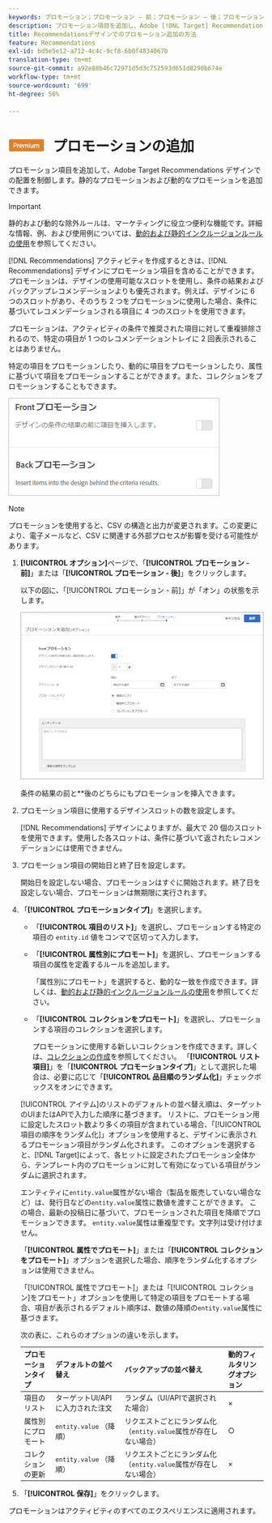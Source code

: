 ```yaml
---
keywords: プロモーション；プロモーション — 前；プロモーション — 後；プロモーション — 後；プロモーション — タイプ；アイテムのリスト；属性別プロモーション；コレクションのプロモーション
description: プロモーション項目を追加し、Adobe [!DNL Target] Recommendationsデザイン内の配置を制御する方法を説明します。 静的なプロモーションおよび動的なプロモーションを追加できます。
title: Recommendationsデザインでのプロモーション追加の方法
feature: Recommendations
exl-id: bd5e5e12-a712-4c4c-9cf8-6b0f4834067b
translation-type: tm+mt
source-git-commit: a92e88b46c72971d5d3c752593d651d8290b674e
workflow-type: tm+mt
source-wordcount: '699'
ht-degree: 56%

---
```


# ![PREMIUM](/help/assets/premium.png) プロモーションの追加

プロモーション項目を追加して、Adobe Target Recommendations デザインでの配置を制御します。静的なプロモーションおよび動的なプロモーションを追加できます。

>[!IMPORTANT]
>
>静的および動的な除外ルールは、マーケティングに役立つ便利な機能です。詳細な情報、例、および使用例については、[動的および静的インクルージョンルールの使用](/help/c-recommendations/c-algorithms/use-dynamic-and-static-inclusion-rules.md#concept_4CB5C0FA705D4E449BD0B37B3D987F9F)を参照してください。

[!DNL Recommendations] アクティビティを作成するときは、[!DNL Recommendations] デザインにプロモーション項目を含めることができます。プロモーションは、デザインの使用可能なスロットを使用し、条件の結果およびバックアップレコメンデーションよりも優先されます。例えば、デザインに 6 つのスロットがあり、そのうち 2 つをプロモーションに使用した場合、条件に基づいてレコメンデーションされる項目に 4 つのスロットを使用できます。

プロモーションは、アクティビティの条件で推奨された項目に対して重複排除されるので、特定の項目が 1 つのレコメンデーショントレイに 2 回表示されることはありません。

特定の項目をプロモーションしたり、動的に項目をプロモーションしたり、属性に基づいて項目をプロモーションすることができます。また、コレクションをプロモーションすることもできます。

![](assets/add_promotion_toggles.png)

>[!NOTE]
>
>プロモーションを使用すると、CSV の構造と出力が変更されます。この変更により、電子メールなど、CSV に関連する外部プロセスが影響を受ける可能性があります。

1. **[!UICONTROL オプション]**&#x200B;ページで、「**[!UICONTROL プロモーション - 前]**」または「**[!UICONTROL プロモーション - 後]**」をクリックします。

   以下の図に、「[!UICONTROL プロモーション - 前]」が「オン」の状態を示します。

   ![「プロモーション - 前」オプションを追加](/help/c-recommendations/t-create-recs-activity/assets/add_promotion_front.png)

   条件の結果の前と&#x200B;**&#x200B;後のどちらにもプロモーションを挿入できます。
1. プロモーション項目に使用するデザインスロットの数を設定します。

   [!DNL Recommendations] デザインによりますが、最大で 20 個のスロットを使用できます。使用した各スロットは、条件に基づいて返されたレコメンデーションには使用できません。

1. プロモーション項目の開始日と終了日を設定します。

   開始日を設定しない場合、プロモーションはすぐに開始されます。終了日を設定しない場合、プロモーションは無期限に実行されます。

1. 「**[!UICONTROL プロモーションタイプ]**」を選択します。

   * 「**[!UICONTROL 項目のリスト]**」を選択し、プロモーションする特定の項目の `entity.id` 値をコンマで区切って入力します。

   * 「**[!UICONTROL 属性別にプロモート]**」を選択し、プロモーションする項目の属性を定義するルールを追加します。

      「属性別にプロモート」を選択すると、動的な一致を作成できます。詳しくは、[動的および静的インクルージョンルールの使用](/help/c-recommendations/c-algorithms/use-dynamic-and-static-inclusion-rules.md#concept_4CB5C0FA705D4E449BD0B37B3D987F9F)を参照してください。

   * 「**[!UICONTROL コレクションをプロモート]**」を選択し、プロモーションする項目のコレクションを選択します。

      プロモーションに使用する新しいコレクションを作成できます。詳しくは、[コレクションの作成](/help/c-recommendations/c-products/collections.md#task_1256DFF6842141FCAADD9E1428EF7F08)を参照してください。
   「**[!UICONTROL リスト項目]**」を「**[!UICONTROL プロモーションタイプ]**」として選択した場合は、必要に応じて「**[!UICONTROL 品目順のランダム化]**」チェックボックスをオンにできます。

   [!UICONTROL アイテム]のリストのデフォルトの並べ替え順は、ターゲットのUIまたはAPIで入力した順序に基づきます。 リストに、プロモーション用に設定したスロット数より多くの項目が含まれている場合、「[!UICONTROL 項目の順序をランダム化]」オプションを使用すると、デザインに表示されるプロモーション項目がランダム化されます。 このオプションを選択すると、[!DNL Target]によって、各ヒットに設定されたプロモーション全体から、テンプレート内のプロモーションに対して有効になっている項目がランダムに選択されます。

   エンティティに`entity.value`属性がない場合（製品を販売していない場合など）は、発行日などの`entity.value`属性に数値を渡すことができます。 この場合、最新の投稿日に基づいて、プロモーションされた項目を降順でプロモーションできます。 `entity.value`属性は重複型です。文字列は受け付けません。

   「**[!UICONTROL 属性でプロモート]**」または「**[!UICONTROL コレクションをプロモート]**」オプションを選択した場合、順序をランダム化するオプションは使用できません。

   「[!UICONTROL 属性でプロモート]」または「[!UICONTROL コレクション]をプロモート」オプションを使用して特定の項目をプロモートする場合、項目が表示されるデフォルト順序は、数値の降順の`entity.value`属性に基づきます。

   次の表に、これらのオプションの違いを示します。

   | プロモーションタイプ | デフォルトの並べ替え | バックアップの並べ替え | 動的フィルタリングオプション |
   | --- | --- | --- | --- |
   | 項目のリスト | ターゲットUI/APIに入力された注文 | ランダム（UI/APIで選択された場合） | × |
   | 属性別にプロモート | `entity.value` （降順） | リクエストごとにランダム化（`entity.value`属性が存在しない場合） | ○ |
   | コレクションの更新 | `entity.value` （降順） | リクエストごとにランダム化（`entity.value`属性が存在しない場合） | × |

1. 「**[!UICONTROL 保存]**」をクリックします。

プロモーションはアクティビティのすべてのエクスペリエンスに適用されます。
